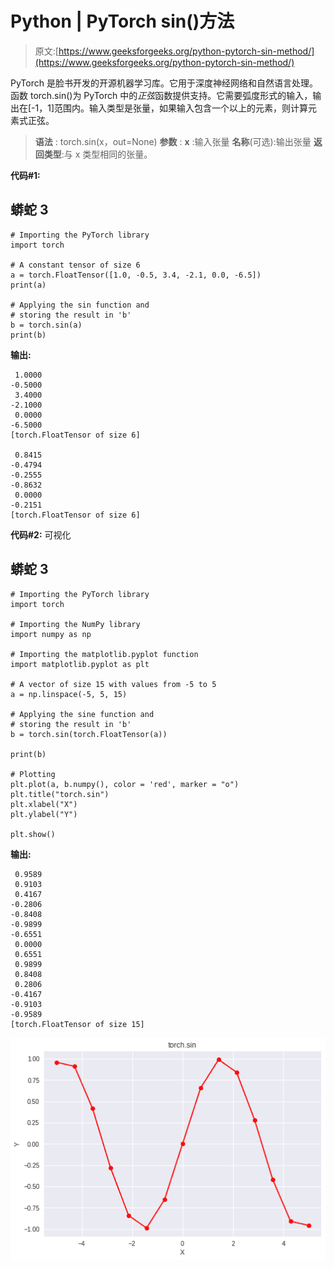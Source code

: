 # Python | PyTorch sin()方法

> 原文:[https://www.geeksforgeeks.org/python-pytorch-sin-method/](https://www.geeksforgeeks.org/python-pytorch-sin-method/)

PyTorch 是脸书开发的开源机器学习库。它用于深度神经网络和自然语言处理。
函数 torch.sin()为 PyTorch 中的*正弦*函数提供支持。它需要弧度形式的输入，输出在[-1，1]范围内。输入类型是张量，如果输入包含一个以上的元素，则计算元素式正弦。

> **语法** : torch.sin(x，out=None)
> **参数** :
> **x** :输入张量
> **名称**(可选):输出张量
> **返回类型**:与 x 类型相同的张量。

**代码#1:**

## 蟒蛇 3

```
# Importing the PyTorch library
import torch

# A constant tensor of size 6
a = torch.FloatTensor([1.0, -0.5, 3.4, -2.1, 0.0, -6.5])
print(a)

# Applying the sin function and
# storing the result in 'b'
b = torch.sin(a)
print(b)
```

**输出:**

```
 1.0000
-0.5000
 3.4000
-2.1000
 0.0000
-6.5000
[torch.FloatTensor of size 6]

 0.8415
-0.4794
-0.2555
-0.8632
 0.0000
-0.2151
[torch.FloatTensor of size 6]
```

**代码#2:** 可视化

## 蟒蛇 3

```
# Importing the PyTorch library
import torch

# Importing the NumPy library
import numpy as np

# Importing the matplotlib.pyplot function
import matplotlib.pyplot as plt

# A vector of size 15 with values from -5 to 5
a = np.linspace(-5, 5, 15)

# Applying the sine function and
# storing the result in 'b'
b = torch.sin(torch.FloatTensor(a))

print(b)

# Plotting
plt.plot(a, b.numpy(), color = 'red', marker = "o")
plt.title("torch.sin")
plt.xlabel("X")
plt.ylabel("Y")

plt.show()
```

**输出:**

```
 0.9589
 0.9103
 0.4167
-0.2806
-0.8408
-0.9899
-0.6551
 0.0000
 0.6551
 0.9899
 0.8408
 0.2806
-0.4167
-0.9103
-0.9589
[torch.FloatTensor of size 15]
```

![](img/2b144bd41210389864930bc9c7b0c3b0.png)